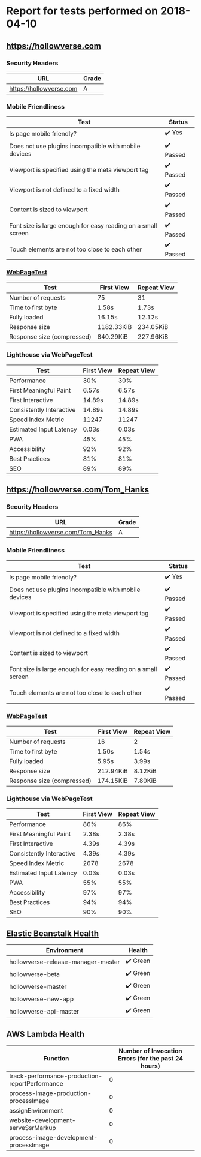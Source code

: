# Report for tests performed on 2018-04-10

## https://hollowverse.com

### Security Headers

| URL                     | Grade |
| ----------------------- | ----- |
| https://hollowverse.com | A     |

### Mobile Friendliness

| Test                                                         | Status                    |
| ------------------------------------------------------------ | ------------------------- |
| Is page mobile friendly?                                     | :heavy_check_mark: Yes    |
| Does not use plugins incompatible with mobile devices        | :heavy_check_mark: Passed |
| Viewport is specified using the meta viewport tag            | :heavy_check_mark: Passed |
| Viewport is not defined to a fixed width                     | :heavy_check_mark: Passed |
| Content is sized to viewport                                 | :heavy_check_mark: Passed |
| Font size is large enough for easy reading on a small screen | :heavy_check_mark: Passed |
| Touch elements are not too close to each other               | :heavy_check_mark: Passed |

### [WebPageTest](http://www.webpagetest.org/results.php?test=180410_HA_4f3fea816f3bb8b222e574a42ab26ef5)

| Test                       | First View | Repeat View |
| -------------------------- | ---------- | ----------- |
| Number of requests         | 75         | 31          |
| Time to first byte         | 1.58s      | 1.73s       |
| Fully loaded               | 16.15s     | 12.12s      |
| Response size              | 1182.33KiB | 234.05KiB   |
| Response size (compressed) | 840.29KiB  | 227.96KiB   |

### Lighthouse via WebPageTest

| Test                     | First View | Repeat View |
| ------------------------ | ---------- | ----------- |
| Performance              | 30%        | 30%         |
| First Meaningful Paint   | 6.57s      | 6.57s       |
| First Interactive        | 14.89s     | 14.89s      |
| Consistently Interactive | 14.89s     | 14.89s      |
| Speed Index Metric       | 11247      | 11247       |
| Estimated Input Latency  | 0.03s      | 0.03s       |
| PWA                      | 45%        | 45%         |
| Accessibility            | 92%        | 92%         |
| Best Practices           | 81%        | 81%         |
| SEO                      | 89%        | 89%         |

## https://hollowverse.com/Tom_Hanks

### Security Headers

| URL                               | Grade |
| --------------------------------- | ----- |
| https://hollowverse.com/Tom_Hanks | A     |

### Mobile Friendliness

| Test                                                         | Status                    |
| ------------------------------------------------------------ | ------------------------- |
| Is page mobile friendly?                                     | :heavy_check_mark: Yes    |
| Does not use plugins incompatible with mobile devices        | :heavy_check_mark: Passed |
| Viewport is specified using the meta viewport tag            | :heavy_check_mark: Passed |
| Viewport is not defined to a fixed width                     | :heavy_check_mark: Passed |
| Content is sized to viewport                                 | :heavy_check_mark: Passed |
| Font size is large enough for easy reading on a small screen | :heavy_check_mark: Passed |
| Touch elements are not too close to each other               | :heavy_check_mark: Passed |

### [WebPageTest](http://www.webpagetest.org/results.php?test=180410_DJ_2841ca2d7ca7b85f9beedbae4e072f40)

| Test                       | First View | Repeat View |
| -------------------------- | ---------- | ----------- |
| Number of requests         | 16         | 2           |
| Time to first byte         | 1.50s      | 1.54s       |
| Fully loaded               | 5.95s      | 3.99s       |
| Response size              | 212.94KiB  | 8.12KiB     |
| Response size (compressed) | 174.15KiB  | 7.80KiB     |

### Lighthouse via WebPageTest

| Test                     | First View | Repeat View |
| ------------------------ | ---------- | ----------- |
| Performance              | 86%        | 86%         |
| First Meaningful Paint   | 2.38s      | 2.38s       |
| First Interactive        | 4.39s      | 4.39s       |
| Consistently Interactive | 4.39s      | 4.39s       |
| Speed Index Metric       | 2678       | 2678        |
| Estimated Input Latency  | 0.03s      | 0.03s       |
| PWA                      | 55%        | 55%         |
| Accessibility            | 97%        | 97%         |
| Best Practices           | 94%        | 94%         |
| SEO                      | 90%        | 90%         |

## [Elastic Beanstalk Health](https://docs.aws.amazon.com/elasticbeanstalk/latest/dg/health-enhanced-status.html)

| Environment                        | Health                   |
| ---------------------------------- | ------------------------ |
| hollowverse-release-manager-master | :heavy_check_mark: Green |
| hollowverse-beta                   | :heavy_check_mark: Green |
| hollowverse-master                 | :heavy_check_mark: Green |
| hollowverse-new-app                | :heavy_check_mark: Green |
| hollowverse-api-master             | :heavy_check_mark: Green |

## AWS Lambda Health

| Function                                       | Number of Invocation Errors (for the past 24 hours) |
| ---------------------------------------------- | --------------------------------------------------- |
| track-performance-production-reportPerformance | 0                                                   |
| process-image-production-processImage          | 0                                                   |
| assignEnvironment                              | 0                                                   |
| website-development-serveSsrMarkup             | 0                                                   |
| process-image-development-processImage         | 0                                                   |
